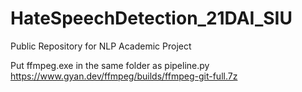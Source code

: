 # HateSpeechDetection_21DAI_SIU
Public Repository for NLP Academic Project

Put ffmpeg.exe in the same folder as pipeline.py
https://www.gyan.dev/ffmpeg/builds/ffmpeg-git-full.7z
